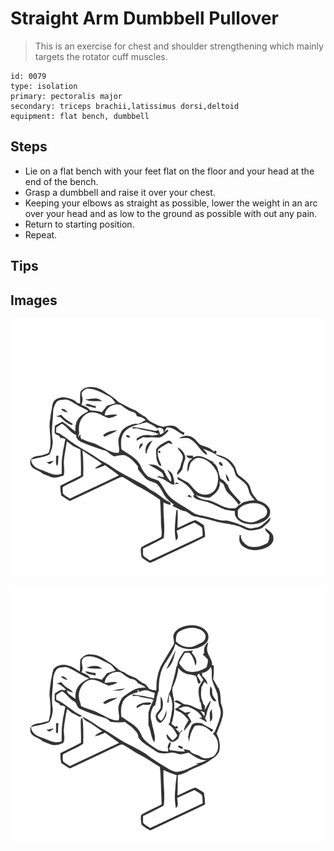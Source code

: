# Straight Arm Dumbbell Pullover

> This is an exercise for chest and shoulder strengthening which mainly targets the rotator cuff muscles.

``` 
id: 0079 
type: isolation 
primary: pectoralis major 
secondary: triceps brachii,latissimus dorsi,deltoid 
equipment: flat bench, dumbbell 
``` 


## Steps


 - Lie on a flat bench with your feet flat on the floor and your head at the end of the bench.
 - Grasp a dumbbell and raise it over your chest.
 - Keeping your elbows as straight as possible, lower the weight in an arc over your head and as low to the ground as possible with out any pain.
 - Return to starting position.
 - Repeat.

## Tips



## Images

![](./../svg/0079-relaxation.svg "")

![](./../svg/0079-tension.svg "")

